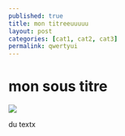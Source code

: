 ```yaml
---
published: true
title: mon titreeuuuuu
layout: post
categories: [cat1, cat2, cat3]
permalink: qwertyui
---
```

# mon sous titre

<img src="https://i.ytimg.com/vi/Gs4EdBpjGxg/hqdefault.jpg"/>


du textx
